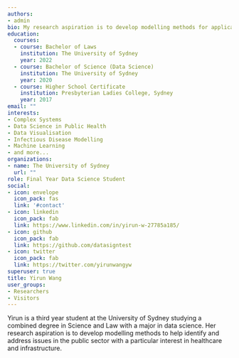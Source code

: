 ```yaml
---
authors:
- admin
bio: My research aspiration is to develop modelling methods for applications in the public sector including healthcare and infrastructure.
education:
  courses:
  - course: Bachelor of Laws
    institution: The University of Sydney
    year: 2022
  - course: Bachelor of Science (Data Science)
    institution: The University of Sydney
    year: 2020
  - course: Higher School Certificate 
    institution: Presbyterian Ladies College, Sydney
    year: 2017
email: ""
interests:
- Complex Systems
- Data Science in Public Health
- Data Visualisation
- Infectious Disease Modelling
- Machine Learning
- and more...
organizations:
- name: The University of Sydney
  url: ""
role: Final Year Data Science Student
social:
- icon: envelope
  icon_pack: fas
  link: '#contact'
- icon: linkedin
  icon_pack: fab
  link: https://www.linkedin.com/in/yirun-w-27785a185/
- icon: github
  icon_pack: fab
  link: https://github.com/datasigntest
- icon: twitter
  icon_pack: fab
  link: https://twitter.com/yirunwangyw
superuser: true
title: Yirun Wang
user_groups:
- Researchers
- Visitors
---
```


Yirun is a third year student at the University of Sydney studying a combined degree in Science and Law with a major in data science. Her research aspiration is to develop modelling methods to help identify and address issues in the public sector with a particular interest in healthcare and infrastructure.